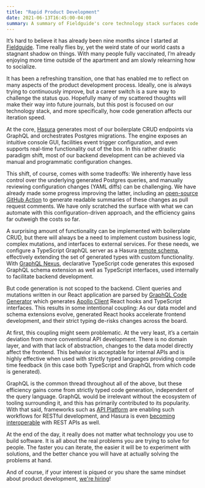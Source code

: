 ```yaml
---
title: "Rapid Product Development"
date: 2021-06-13T16:45:00-04:00
summary: A summary of Fieldguide's core technology stack surfaces code generation as a driver of product iteration speed.
---
```


It’s hard to believe it has already been nine months since I started at [Fieldguide](https://www.fieldguide.io/). Time really flies by, yet the weird state of our world casts a stagnant shadow on things. With many people fully vaccinated, I’m already enjoying more time outside of the apartment and am slowly relearning how to socialize.

It has been a refreshing transition, one that has enabled me to reflect on many aspects of the product development process. Ideally, one is always trying to continuously improve, but a career switch is a sure way to challenge the status quo. Hopefully many of my scattered thoughts will make their way into future journals, but this post is focused on our technology stack, and more specifically, how code generation affects our iteration speed.

At the core, [Hasura](https://hasura.io/) generates most of our boilerplate CRUD endpoints via GraphQL and orchestrates Postgres migrations. The engine exposes an intuitive console GUI, facilities event trigger configuration, and even supports real-time functionality out of the box. In this rather drastic paradigm shift, most of our backend development can be achieved via manual and programmatic configuration changes.

This shift, of course, comes with some tradeoffs: We inherently have less control over the underlying generated Postgres queries, and manually reviewing configuration changes (YAML diffs) can be challenging. We have already made some progress improving the latter, including an [open-source GitHub Action](https://github.com/Fieldguide/action-hasura-change-summary) to generate readable summaries of these changes as pull request comments. We have only scratched the surface with what we can automate with this configuration-driven approach, and the efficiency gains far outweigh the costs so far.

A surprising amount of functionality can be implemented with boilerplate CRUD, but there will always be a need to implement custom business logic, complex mutations, and interfaces to external services. For these needs, we configure a TypeScript GraphQL server as a Hasura [remote schema](https://hasura.io/docs/latest/graphql/core/remote-schemas/index.html), effectively extending the set of generated types with custom functionality. With [GraphQL Nexus](https://nexusjs.org/), declarative TypeScript code generates this exposed GraphQL schema extension as well as TypeScript interfaces, used internally to facilitate backend development.

But code generation is not scoped to the backend. Client queries and mutations written in our React application are parsed by [GraphQL Code Generator](https://www.graphql-code-generator.com/) which generates [Apollo Client](https://www.apollographql.com/apollo-client) React hooks and TypeScript interfaces. This results in some intentional coupling: As our data model and schema extensions evolve, generated React hooks accelerate frontend development, and their strict typing de-risks changes across the board.

At first, this coupling might seem problematic. At the very least, it’s a certain deviation from more conventional API development. There is no domain layer, and with that lack of abstraction, changes to the data model directly affect the frontend. This behavior is acceptable for internal APIs and is highly effective when used with strictly typed languages providing compile time feedback (in this case both TypeScript and GraphQL from which code is generated).

GraphQL is the common thread throughout all of the above, but these efficiency gains come from strictly typed code generation, independent of the query language. GraphQL would be irrelevant without the ecosystem of tooling surrounding it, and this has primarily contributed to its popularity. With that said, frameworks such as [API Platform](https://api-platform.com/) are enabling such workflows for RESTful development, and Hasura is even [becoming interoperable](https://hasura.io/blog/announcing-hasura-graphql-engine-2-0/#rest-graphql) with REST APIs as well.

At the end of the day, it really does not matter what technology you use to build software. It is all about the real problems you are trying to solve for people. The faster you can iterate, the easier it will be to experiment with solutions, and the better chance you will have at actually solving the problems at hand.

And of course, if your interest is piqued or you share the same mindset about product development, [we're hiring](https://www.fieldguide.io/careers)!
